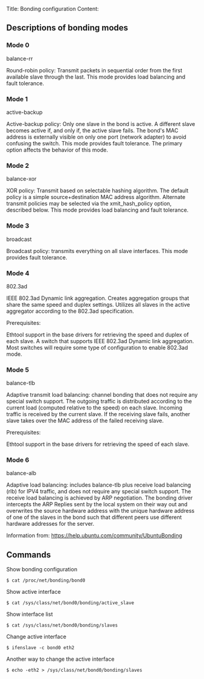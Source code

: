 Title: Bonding configuration
Content:

## Descriptions of bonding modes

### Mode 0
balance-rr

Round-robin policy: Transmit packets in sequential order from the first available slave through the last. This mode provides load balancing and fault tolerance.

### Mode 1
active-backup

Active-backup policy: Only one slave in the bond is active. A different slave becomes active if, and only if, the active slave fails. The bond's MAC address is externally visible on only one port (network adapter) to avoid confusing the switch. This mode provides fault tolerance. The primary option affects the behavior of this mode.

### Mode 2
balance-xor

XOR policy: Transmit based on selectable hashing algorithm. The default policy is a simple source+destination MAC address algorithm. Alternate transmit policies may be selected via the xmit_hash_policy option, described below. This mode provides load balancing and fault tolerance.

### Mode 3
broadcast

Broadcast policy: transmits everything on all slave interfaces. This mode provides fault tolerance.

### Mode 4
802.3ad

IEEE 802.3ad Dynamic link aggregation. Creates aggregation groups that share the same speed and duplex settings. Utilizes all slaves in the active aggregator according to the 802.3ad specification.

Prerequisites:

Ethtool support in the base drivers for retrieving the speed and duplex of each slave.
A switch that supports IEEE 802.3ad Dynamic link aggregation. Most switches will require some type of configuration to enable 802.3ad mode.

### Mode 5
balance-tlb

Adaptive transmit load balancing: channel bonding that does not require any special switch support. The outgoing traffic is distributed according to the current load (computed relative to the speed) on each slave. Incoming traffic is received by the current slave. If the receiving slave fails, another slave takes over the MAC address of the failed receiving slave.

Prerequisites:

Ethtool support in the base drivers for retrieving the speed of each slave.

### Mode 6
balance-alb

Adaptive load balancing: includes balance-tlb plus receive load balancing (rlb) for IPV4 traffic, and does not require any special switch support. The receive load balancing is achieved by ARP negotiation. The bonding driver intercepts the ARP Replies sent by the local system on their way out and overwrites the source hardware address with the unique hardware address of one of the slaves in the bond such that different peers use different hardware addresses for the server.

Information from: https://help.ubuntu.com/community/UbuntuBonding

## Commands

Show bonding configuration
```
$ cat /proc/net/bonding/bond0
```

Show active interface
```
$ cat /sys/class/net/bond0/bonding/active_slave
```

Show interface list
```
$ cat /sys/class/net/bond0/bonding/slaves
```

Change active interface
```
$ ifenslave -c bond0 eth2
```

Another way to change the active interface
```
$ echo -eth2 > /sys/class/net/bond0/bonding/slaves
```
